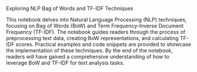 Exploring NLP Bag of Words and TF-IDF Techniques

This notebook delves into Natural Language Processing (NLP) techniques, focusing on Bag of Words (BoW) and Term Frequency-Inverse Document Frequency (TF-IDF). The notebook guides readers through the process of preprocessing text data, creating BoW representations, and calculating TF-IDF scores. Practical examples and code snippets are provided to showcase the implementation of these techniques. By the end of the notebook, readers will have gained a comprehensive understanding of how to leverage BoW and TF-IDF for text analysis tasks.